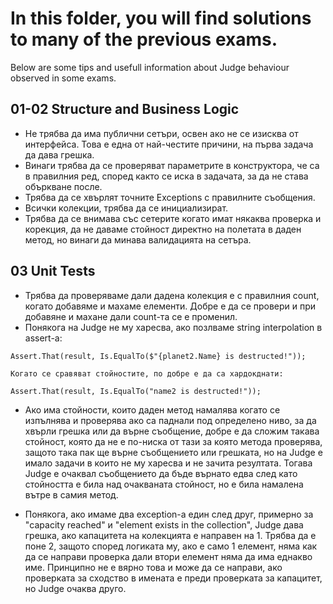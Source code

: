 # In this folder, you will find solutions to many of the previous exams.
Below are some tips and usefull information about Judge behaviour observed in some exams.
## 01-02 Structure and Business Logic
- Не трябва да има публични сетъри, освен ако не се изисква от интерфейса. Това е една от най-честите причини, на първа задача да дава грешка.
- Винаги трябва да се проверяват параметрите в конструктора, че са в правилния ред, според както се иска в задачата, за да не става объркване после.
- Трябва да се хвърлят точните Exceptions с правилните съобщения.
- Всички колекции, трябва да се инициализират.
- Трябва да се внимава със сетерите когато имат някаква проверка и корекция, да не даваме стойност директно на полетата в даден метод, но винаги да минава валидацията на сетъра.

## 03 Unit Tests
- Трябва да проверяваме дали дадена колекция е с правилния count, когато добавяме и махаме елементи. Добре е да се провери и при добавяне и махане дали count-та се е променил.
- Понякога на Judge не му харесва, ако позлваме string interpolation в assert-a:

```
Assert.That(result, Is.EqualTo($"{planet2.Name} is destructed!"));

Когато се сравяват стойностите, по добре е да са хардокднати:

Assert.That(result, Is.EqualTo("name2 is destructed!"));
 ```
 
- Ако има стойности, които даден метод намалява когато се изпълнява и проверява ако са паднали под определено ниво, за да хвърли грешка или да върне съобщение, добре е да сложим такава стойност, която да не е по-ниска от тази за която метода проверява, защото така пак ще върне съобщението или грешката, но на Judge е имало задачи в които не му харесва и не зачита резултата. Тогава Judge е очаквал съобщението да бъде върнато едва след като стойността е била над очакваната стойност, но е била намалена вътре в самия метод.
 
- Понякога, ако имаме два exception-a един след друг, примерно за "capacity reached" и "element exists in the collection", Judge дава грешка, ако капацитета на колекцията е направен на 1. Трябва да е поне 2, защото според логиката му, ако е само 1 елемент, няма как да се направи проверка дали втори елемент няма да има еднакво име. Принципно не е вярно това и може да се направи, ако проверката за сходство в имената е преди проверката за капацитет, но Judge очаква друго. 
